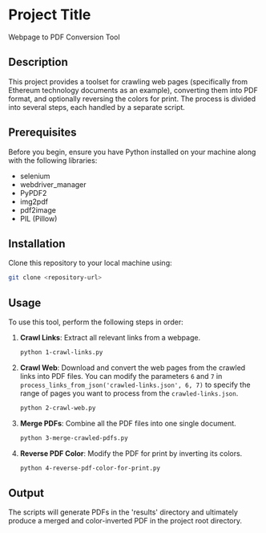 # Project Title
Webpage to PDF Conversion Tool

## Description
This project provides a toolset for crawling web pages (specifically from Ethereum technology documents as an example), converting them into PDF format, and optionally reversing the colors for print. The process is divided into several steps, each handled by a separate script.

## Prerequisites
Before you begin, ensure you have Python installed on your machine along with the following libraries:
- selenium
- webdriver_manager
- PyPDF2
- img2pdf
- pdf2image
- PIL (Pillow)

## Installation
Clone this repository to your local machine using:
```bash
git clone <repository-url>
```

## Usage
To use this tool, perform the following steps in order:
1. **Crawl Links**: Extract all relevant links from a webpage.
   ```bash
   python 1-crawl-links.py
   ```
2. **Crawl Web**: Download and convert the web pages from the crawled links into PDF files. You can modify the parameters `6` and `7` in `process_links_from_json('crawled-links.json', 6, 7)` to specify the range of pages you want to process from the `crawled-links.json`.
   ```bash
   python 2-crawl-web.py
   ```
3. **Merge PDFs**: Combine all the PDF files into one single document.
   ```bash
   python 3-merge-crawled-pdfs.py
   ```
4. **Reverse PDF Color**: Modify the PDF for print by inverting its colors.
   ```bash
   python 4-reverse-pdf-color-for-print.py
   ```

## Output
The scripts will generate PDFs in the 'results' directory and ultimately produce a merged and color-inverted PDF in the project root directory.